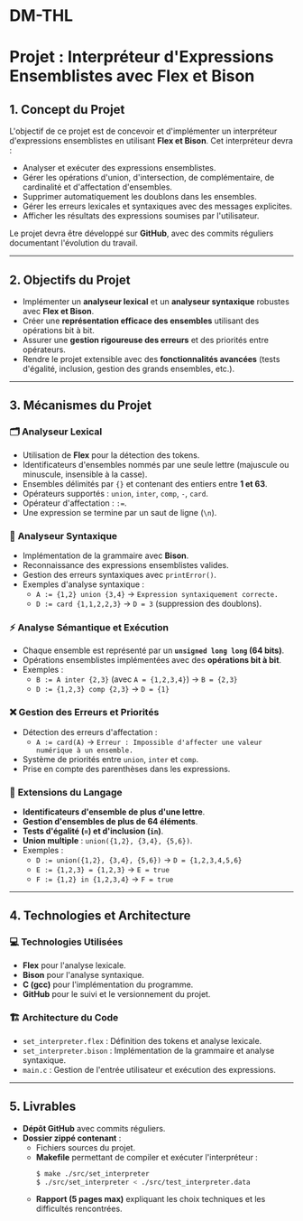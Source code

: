 # DM-THL
# **Projet : Interpréteur d'Expressions Ensemblistes avec Flex et Bison**

## **1. Concept du Projet**
L'objectif de ce projet est de concevoir et d'implémenter un interpréteur d'expressions ensemblistes en utilisant **Flex et Bison**. Cet interpréteur devra :
- Analyser et exécuter des expressions ensemblistes.
- Gérer les opérations d'union, d'intersection, de complémentaire, de cardinalité et d'affectation d'ensembles.
- Supprimer automatiquement les doublons dans les ensembles.
- Gérer les erreurs lexicales et syntaxiques avec des messages explicites.
- Afficher les résultats des expressions soumises par l'utilisateur.

Le projet devra être développé sur **GitHub**, avec des commits réguliers documentant l'évolution du travail.

---

## **2. Objectifs du Projet**
- Implémenter un **analyseur lexical** et un **analyseur syntaxique** robustes avec **Flex et Bison**.
- Créer une **représentation efficace des ensembles** utilisant des opérations bit à bit.
- Assurer une **gestion rigoureuse des erreurs** et des priorités entre opérateurs.
- Rendre le projet extensible avec des **fonctionnalités avancées** (tests d'égalité, inclusion, gestion des grands ensembles, etc.).

---

## **3. Mécanismes du Projet**

### 🗂️ **Analyseur Lexical**
- Utilisation de **Flex** pour la détection des tokens.
- Identificateurs d'ensembles nommés par une seule lettre (majuscule ou minuscule, insensible à la casse).
- Ensembles délimités par `{}` et contenant des entiers entre **1 et 63**.
- Opérateurs supportés : `union`, `inter`, `comp`, `-`, `card`.
- Opérateur d'affectation : `:=`.
- Une expression se termine par un saut de ligne (`\n`).

### 📌 **Analyseur Syntaxique**
- Implémentation de la grammaire avec **Bison**.
- Reconnaissance des expressions ensemblistes valides.
- Gestion des erreurs syntaxiques avec `printError()`.
- Exemples d'analyse syntaxique :
  - `A := {1,2} union {3,4}` → `Expression syntaxiquement correcte.`
  - `D := card {1,1,2,2,3}` → `D = 3` (suppression des doublons).

### ⚡ **Analyse Sémantique et Exécution**
- Chaque ensemble est représenté par un **`unsigned long long` (64 bits)**.
- Opérations ensemblistes implémentées avec des **opérations bit à bit**.
- Exemples :
  - `B := A inter {2,3}` (avec `A = {1,2,3,4}`) → `B = {2,3}`
  - `D := {1,2,3} comp {2,3}` → `D = {1}`

### ❌ **Gestion des Erreurs et Priorités**
- Détection des erreurs d'affectation :
  - `A := card(A)` → `Erreur : Impossible d'affecter une valeur numérique à un ensemble.`
- Système de priorités entre `union`, `inter` et `comp`.
- Prise en compte des parenthèses dans les expressions.

### 🔧 **Extensions du Langage**
- **Identificateurs d'ensemble de plus d'une lettre**.
- **Gestion d'ensembles de plus de 64 éléments**.
- **Tests d'égalité (`=`) et d'inclusion (`in`)**.
- **Union multiple** : `union({1,2}, {3,4}, {5,6})`.
- Exemples :
  - `D := union({1,2}, {3,4}, {5,6})` → `D = {1,2,3,4,5,6}`
  - `E := {1,2,3} = {1,2,3}` → `E = true`
  - `F := {1,2} in {1,2,3,4}` → `F = true`

---

## **4. Technologies et Architecture**

### 💻 **Technologies Utilisées**
- **Flex** pour l'analyse lexicale.
- **Bison** pour l'analyse syntaxique.
- **C (gcc)** pour l'implémentation du programme.
- **GitHub** pour le suivi et le versionnement du projet.

### 🏗️ **Architecture du Code**
- `set_interpreter.flex` : Définition des tokens et analyse lexicale.
- `set_interpreter.bison` : Implémentation de la grammaire et analyse syntaxique.
- `main.c` : Gestion de l'entrée utilisateur et exécution des expressions.

---

## **5. Livrables**
- **Dépôt GitHub** avec commits réguliers.
- **Dossier zippé contenant** :
  - Fichiers sources du projet.
  - **Makefile** permettant de compiler et exécuter l'interpréteur :
    ```bash
    $ make ./src/set_interpreter
    $ ./src/set_interpreter < ./src/test_interpreter.data
    ```
  - **Rapport (5 pages max)** expliquant les choix techniques et les difficultés rencontrées.

